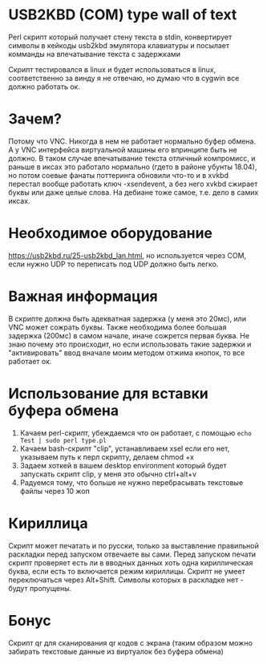 # USB2KBD (COM) type wall of text
Perl скрипт который получает стену текста в stdin, конвертирует символы в кейкоды usb2kbd эмулятора клавиатуры и посылает комманды на впечатывание текста с задержками

Скрипт тестировался в linux и будет использоваться в linux, соответственно за винду я не отвечаю, но думаю что в cygwin все должно работать ок.
# Зачем?
Потому что VNC. Никогда в нем не работает нормально буфер обмена. А у VNC интерфейса виртуальной машины его впринципе быть не должно. В таком случае впечатывание текста отличный компромисс, и раньше в иксах это работало нормально (гдето в районе убунты 18.04), но потом соевые фанаты поттеринга обновили что-то и в xvkbd перестал вообще работать ключ -xsendevent, а без него xvkbd сжирает буквы или даже целые слова. На дебиане тоже самое, т.е. дело в самих иксах.

# Необходимое оборудование
https://usb2kbd.ru/25-usb2kbd_lan.html, но используется через COM, если нужно UDP то переписать под UDP должно быть легко.

# Важная информация
В скрипте должна быть адекватная задержка (у меня это 20мс), или VNC может сожрать буквы. Также необходима более большая задержка (200мс) в самом начале, иначе сожрется первая буква. Не знаю почему это происходит, но если использовать такие задержки и "активировать" ввод вначале моим методом отжима кнопок, то все работает ок.

# Использование для вставки буфера обмена
1. Качаем perl-скрипт, убеждаемся что он работает, с помощью 
`echo Test | sudo perl type.pl`
2. Качаем bash-скрипт "clip", устанавливаем xsel если его нет, указываем путь к перл скрипту, делаем chmod +x 
3. Задаем хоткей в вашем desktop environment который будет запускать скрипт clip, у меня это обычно ctrl+alt+v
4. Радуемся тому, что больше не нужно перебрасывать текстовые файлы через 10 жоп

# Кириллица
Скрипт может печатать и по русски, только за выставление правильной раскладки перед запуском отвечаете вы сами. Перед запуском печати скрипт проверяет есть ли в вводных данных хоть одна кириллическая буква, если есть то включается режим кириллицы. Скрипт не умеет переключаться через Alt+Shift. Символы которых в раскладке нет - будут пропущены.

# Бонус
Скрипт qr для сканирования qr кодов с экрана (таким образом можно забирать текстовые данные из виртуалок без буфера обмена)

